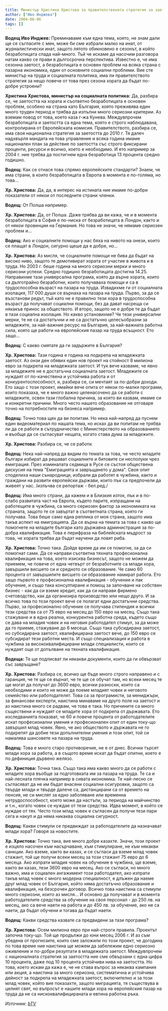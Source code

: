 ```yaml
---
title: Министър Христина Христова за правителствената стратегия за заетостта и безработицата
author: ["Иво Инджева"]
date: 2004-06-06
tags: []
---
```


**Водещ Иво Инджев:** Преминаваме към една тема, която, не знам дали ще се съгласите с мен, може би сме избрали малко на инат, от журналистически инат, защото лятото обикновено е сезонът, в който безработицата спада най-много. Тъй че искаме да насочим разговора натам какво се прави в дългосрочна перспектива. Известно е, че има сезонна заетост, а безработицата е основен проблем на всяка страна с пазарна икономика, един от основните социални проблеми. Вие сте министър на труда и социалната политика, има ли правителството стратегия за нещо повече от това през сезона хората да бъдат по-добре устроени?

**Христина Христова, министър на социалната политика:** Да, разбира се, че заетостта на хората и съответно безработицата е основен проблем, особено на страна като България, която преживява един много труден период и трябва да изпълни много сериозни критерии. Аз вземам повод от това, което каза г-жа Кунева. Междувпрочем безработицата и заетостта са една тема, която е строго наблюдавана, контролирана от Европейската комисия. Правителството, разбира се, има своя национална стратегия за заетостта до 2010 г. Тя далеч надхвърля мандата на това управление и всяка година имаме национален план за действие по заетостта със строго фиксирани проценти, ресурси и всичко, което е необходимо. И ето например за 2004 г. ние трябва да постигнем една безработица 13 процента средно годишно.

**Водещ:** Как се отнася това спрямо европейските стандарти? Знаем, че има страни, в които безработицата в Европа в момента е по-голяма, но това...

**Хр. Христова:** Да, да, в интерес на истината ние имаме по-добри показатели от някои от последните страни членки.

**Водещ:** От Полша например.

**Хр. Христова:** Да, от Полша. Даже трябва да ви кажа, че и в момента безработицата в София е по-ниска от безработицата в Лондон, както и от някои провинции на Германия. Но това не значи, че нямаме сериозен проблем и...

**Водещ:** Ако и социалните помощи у нас бяха на нивото на онези, които се плащат в Лондон, сигурно щеше да е добре, но...

**Хр. Христова:** Аз мисля, че социалните помощи не бива да бъдат на високо ниво, защото те демотивират хората от участие в живота и в труда. Но 2003 г. беше година на много сериозни мерки и много сериозни успехи. Средно годишно безработицата достигна 14.25. Направихме тази универсална програма, която да върне хората, които са дълготрайно безработни, които получаваха помощи и са в трудоспособна възраст на пазара на труда. Извадихме ги от социалната изолация, 117 000 души се върнаха на пазара на труда. Първо, за да се възстанови редът, тъй като не е правилно тези хора в трудоспособна възраст да получават социални помощи, без да дават насреща си някакъв принос за обществото. И второ, защото не е добре те да бъдат в тази социална изолация. Но какво установихме? Че тези универсални мерки, те не са достатъчни и не са достатъчно целесъобразни за младежите, за най-важния ресурс на България, за най-важната работна сила, която ще работи на европейския пазар на труда всъщност. Ето защо...

**Водещ:** С какво смятате да ги задържите в България?

**Хр. Христова:** Тази година е година на подкрепа на младежката заетост. Аз онзи ден обявих един нов проект на стойност 8 милиона евро за подкрепа на младежката заетост. И тук вече казваме, че явно за младежите не е достатъчна социалната заетост. Младежите се нуждаят от по-качествена и устойчива работа и от конкурентоспособност, и, разбира се, си мечтаят за по-добри доходи. Ето защо с този проект, имайки вече опита от някои по-малки програми, които показаха, че е много важно целенасочено да се работи с младежите, освен тази глобална причина, за която ви казвам, имаме си и конкретни причини. Много често нашето образование не отговаря точно на потребностите на бизнеса например.

**Водещ:** Точно това щях да ви попитам. Но нека най-напред да пуснем един видеоматериал по нашата тема, но исках да ви попитам не трябва ли да се работи в сътрудничество с Министерството на образованието и въобще да се съгласуват нещата, когато става дума за младежите.

**Хр. Христова:** Разбира се, че се работи.

**Водещ:** Нека най-напред да видим по темата за това, че често младите българи избират да решават социалните и битовите си несполуки чрез емиграция. През изминалата седмица в Русе се състоя обществена дискусия на тема "Емиграцията и завръщането у дома". Своя опит споделиха наши сънародници, избрали да работят в чужбина, както и граждани на развити европейски държави, които пък са предпочели да живеят у нас. /излъчва се репортаж - бел.ред./

**Водещ:** Има много страни, да кажем и в Близкия изток, пък и в по-слабо развитата част на Европа, където парите, изпращани на работещите в чужбина, са много сериозен фактор за икономиката на страната, защото те се завъртат в съответната страна, която ги получава. Това беше само една реплика от моя страна, защото има такъв аспект на емиграцията. Да се върна на темата за това с какво ще помогнете на младите българи като държавна администрация за по-добра квалификация. Това е перифраза на библейската мъдрост за това, че хората трябва да бъдат научени да ловят риба.

**Хр. Христова:** Точно така. Дойде време да им се помогне, за да си помогнат сами. Да се направи съответна тяхната професионална квалификация на това, което изисква бизнесът, защото не можем да приемем, че повече от една четвърт от безработните са млади хора, завършили висшето си и средното си образование. Че само 60 процента от завършилите висшето си образование намират работа. Ето защо първото е професионална квалификация - обучение и пак обучение, и също така консултиране и помощ за започване на собствен бизнес - как да си вземе кредит, как да си направи фирмено счетоводство, как да организира производство или нещо друго. И за всичко това по този проект вече се полагат едни достатъчни средства. Първо, за професионално обучение се получава стипендия и всички тези средства са от 75 евро на месец до 150 евро на месец. Също така стажуване и в една реална, конкурентна работна среда, където също се дава на младия човек и на неговия работодател стимул, за да може да го приеме, стажуване до 6 месеца. Също така субсидирана заетост, но субсидирана заетост, квалифицирана заетост вече, до 150 евро се субсидират тези работни места. И също специализация и работа в чужбина за висококвалифицирани млади специалисти, които се нуждаят още от допълване на тяхната квалификация.

**Водеща:** Те ще подписват ли някакви документи, които да ги обвързват със завръщане?

**Хр. Христова:** Разбира се, всичко ще бъде много строго направено и с гаранция, че те ще се върнат, че те ще се обучат там, но всеки месец те ще могат да получат до 3600 евро, всички разноски, които са необходими и които не може да поеме младият човек и неговото семейство или работодателят. Това са за програмисти, за мениджъри, за финансови експерти, наистина минаваме на друго поле на заетост и аз наистина много се радвам, че това е така. Но причините са много съществени и нуждаят се младите хора от подкрепа от държавата. Ето изследванията показват, че 60 и повече процента от работодателите искат професионални умения и професионален опит от един току-що завършил млад човек. Явно, че ако обществото и държавата не го подкрепят да добие тези допълнителни умения и този опит, той си намалява шансовете на пазара на труда.

**Водещ:** Това е много старо противоречие, не е от днес. Всички търсят млади хора за работа, а в същото време искат да бъдат опитни, което е по дефиниция дървено желязо.

**Хр. Христова:** Точна така. Също така има какво много да се работи с младите хора въобще за подготовката им за пазара на труда. Те са и най-лесната плячка например в сивата икономика. Те най-лесно се съгласяват да не им бъдат внасяни социални осигуровки, защото са твърде млади и твърде далече са, дистанцирани са от времето на пенсия, не си мислят за едно заболяване или временна нетрудоспособност, което може да настъпи, за периода на майчинство и т.н., когато човек се нуждае от тези средства. Идва момент, в който се нуждае от тях. Често този млад човек е съгласен да получи тези пари сега и накуп и да няма никаква социална сигурност.

**Водещ:** Какви стимули се предвиждат за работодателите да назначават млади хора? Говоря за новостите.

**Хр. Христова:** Точно така, вие много добре казахте. Значи, този проект е изцяло насочен към насърчаване, към стимулиране, не към някакви санкции. Ако вземе, както ви казах, и се съгласи да вземе млад човек стажант, той ще получи всеки месец за този стажант 75 евро до 6 месеца. Ако изпрати младия човек на обучение в чужбина, ще вземе, както ви казах, тези 3600 евро на месец. Ако се съгласи, но много важно, има и социален ангажимент този работодател, ако изпрати такъв млад човек с много модерна специалност, е длъжен да наеме друг млад човек от България, който няма достатъчно образование и квалификация, на безсрочен договор. Всичко това наистина са стимули много сериозни, които аз мисля... И основно да получават и в момента работодателите средства за обучение на своя персонал - до 250 лв. на месец, ако са вече наети на работа и до 450 лв. за обучение, ако не са наети, да бъдат обучени и тогава да бъдат наети.

**Водещ:** Какви средства казвате са предвидени за тази програма?

**Хр. Христова:** Осем милиона евро при най-строги правила. Проектът започна току-що. Той ще продължи до юни месец 2006 г. И аз съм убедена от прогнозите, които сме заложили по този проект, че догодина по това време ние наистина ще можем да забележим едно сериозно оживление и по-добри резултати в младежката заетост. Междувпрочем с националната стратегия за заетостта ние сме обвързани с една цифра 10 процента, даже под 10 процента устойчиви нива на заетостта. Но това, което искам да кажа е, че не става въпрос за някаква кампания или акция, а наистина за много сериозна, систематична и устойчива дейност за подкрепа на младежката заетост, включително и за този млад човек, който вие показахте, защото миграцията, тя съществува в целият свят, но въпросът е нашите млади хора на европейския пазар на труда да не са нискоквалифицираната и евтина работна ръка.

*Източник: [bTV](https://web.archive.org/web/20040613123205/http://www.btv.bg/weekend/?magic=thisweek&tale=116)*
